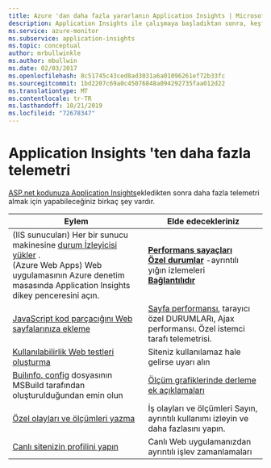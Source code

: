 ```yaml
---
title: Azure 'dan daha fazla yararlanın Application Insights | Microsoft Docs
description: Application Insights ile çalışmaya başladıktan sonra, keşfedebileceğiniz özelliklerin bir özeti aşağıda verilmiştir.
ms.service: azure-monitor
ms.subservice: application-insights
ms.topic: conceptual
author: mrbullwinkle
ms.author: mbullwin
ms.date: 02/03/2017
ms.openlocfilehash: 8c51745c43ced8ad3031a6a01096261ef72b33fc
ms.sourcegitcommit: 1bd2207c69a0c45076848a094292735faa012d22
ms.translationtype: MT
ms.contentlocale: tr-TR
ms.lasthandoff: 10/21/2019
ms.locfileid: "72678347"
---
```

# <a name="more-telemetry-from-application-insights"></a>Application Insights 'ten daha fazla telemetri
[ASP.net kodunuza Application Insights](../../azure-monitor/app/asp-net.md)ekledikten sonra daha fazla telemetri almak için yapabileceğiniz birkaç şey vardır. 

| Eylem | Elde edecekleriniz|
|---|---|
|(IIS sunucuları) Her bir sunucu makinesine [durum İzleyicisi yükler](https://go.microsoft.com/fwlink/?LinkId=506648) .<br/>(Azure Web Apps) Web uygulamasının Azure denetim masasında Application Insights dikey penceresini açın.| [**Performans sayaçları**](../../azure-monitor/app/performance-counters.md)<br/>[**Özel durumlar**](asp-net-exceptions.md) -ayrıntılı yığın izlemeleri<br/>[**Bağlantılıdır**](../../azure-monitor/app/asp-net-dependencies.md)|
|[JavaScript kod parçacığını Web sayfalarınıza ekleme](../../azure-monitor/app/javascript.md)|[Sayfa performansı](../../azure-monitor/app/usage-overview.md), tarayıcı özel DURUMLARı, Ajax performansı. Özel istemci tarafı telemetrisi.|
|[Kullanılabilirlik Web testleri oluşturma](../../azure-monitor/app/monitor-web-app-availability.md)|Siteniz kullanılamaz hale gelirse uyarı alın|
|[Builınfo. config](https://msdn.microsoft.com/library/dn449058.aspx) dosyasının MSBuild tarafından oluşturulduğundan emin olun|[Ölçüm grafiklerinde derleme ek açıklamaları](https://docs.microsoft.com/azure/azure-monitor/app/annotations)
|[Özel olayları ve ölçümleri yazma](../../azure-monitor/app/api-custom-events-metrics.md)|İş olayları ve ölçümleri Sayın, ayrıntılı kullanımı izleyin ve daha fazlasını yapın.|
|[Canlı sitenizin profilini yapın](https://aka.ms/AIProfilerPreview)|Canlı Web uygulamanızdan ayrıntılı işlev zamanlamaları|






